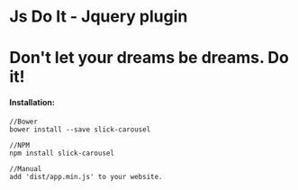 Js Do It - Jquery plugin
=========

# Don't let your dreams be dreams. Do it!

#### Installation:

````
//Bower
bower install --save slick-carousel

//NPM
npm install slick-carousel

//Manual
add 'dist/app.min.js' to your website.
````
